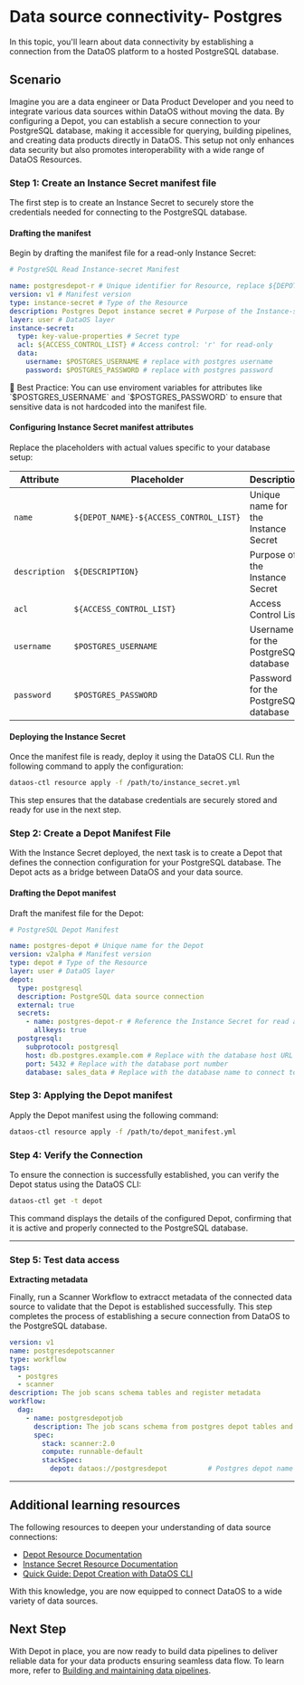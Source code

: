 # Data source connectivity- Postgres

In this topic, you'll learn about data connectivity by establishing a connection from the DataOS platform to a hosted PostgreSQL database.

## Scenario

Imagine you are a data engineer or Data Product Developer and you need to integrate various data sources within DataOS without moving the data. By configuring a Depot, you can establish a secure connection to your PostgreSQL database, making it accessible for querying, building pipelines, and creating data products directly in DataOS. This setup not only enhances data security but also promotes interoperability with a wide range of DataOS Resources.

### **Step 1: Create an Instance Secret manifest file**

The first step is to create an Instance Secret to securely store the credentials needed for connecting to the PostgreSQL database.

#### **Drafting the manifest**

Begin by drafting the manifest file for a read-only Instance Secret:

```yaml
# PostgreSQL Read Instance-secret Manifest

name: postgresdepot-r # Unique identifier for Resource, replace ${DEPOT_NAME} with depot name
version: v1 # Manifest version
type: instance-secret # Type of the Resource
description: Postgres Depot instance secret # Purpose of the Instance-secret
layer: user # DataOS layer
instance-secret:
  type: key-value-properties # Secret type
  acl: ${ACCESS_CONTROL_LIST} # Access control: 'r' for read-only
  data:
    username: $POSTGRES_USERNAME # replace with postgres username
    password: $POSTGRES_PASSWORD # replace with postgres password
```

<aside class="callout">
📖 Best Practice: You can use enviroment variables for attributes like `$POSTGRES_USERNAME` and `$POSTGRES_PASSWORD` to ensure that sensitive data is not hardcoded into the manifest file.

</aside>

#### **Configuring Instance Secret manifest attributes**

Replace the placeholders with actual values specific to your database setup:

| **Attribute** | **Placeholder** | **Description** | **Example Value** |
| --- | --- | --- | --- |
| `name` | `${DEPOT_NAME}-${ACCESS_CONTROL_LIST}` | Unique name for the Instance Secret | `postgresdepot-r` |
| `description` | `${DESCRIPTION}` | Purpose of the Instance Secret | "Postgres read secret" |
| `acl` | `${ACCESS_CONTROL_LIST}` | Access Control List | `r` (for read access) |
| `username` | `$POSTGRES_USERNAME` | Username for the PostgreSQL database | `max_postgres_user` |
| `password` | `$POSTGRES_PASSWORD` | Password for the PostgreSQL database | `securepassword123` |


#### **Deploying the Instance Secret**

Once the manifest file is ready, deploy it using the DataOS CLI. Run the following command to apply the configuration:

```bash
dataos-ctl resource apply -f /path/to/instance_secret.yml
```

This step ensures that the database credentials are securely stored and ready for use in the next step.


### **Step 2: Create a Depot Manifest File**

With the Instance Secret deployed, the next task is to create a Depot that defines the connection configuration for your PostgreSQL database. The Depot acts as a bridge between DataOS and your data source.

#### **Drafting the Depot manifest**

Draft the manifest file for the Depot:

```yaml
# PostgreSQL Depot Manifest

name: postgres-depot # Unique name for the Depot
version: v2alpha # Manifest version
type: depot # Type of the Resource
layer: user # DataOS layer
depot:
  type: postgresql
  description: PostgreSQL data source connection
  external: true
  secrets:
    - name: postgres-depot-r # Reference the Instance Secret for read access
      allkeys: true
  postgresql:
    subprotocol: postgresql
    host: db.postgres.example.com # Replace with the database host URL
    port: 5432 # Replace with the database port number
    database: sales_data # Replace with the database name to connect to
```

### **Step 3: Applying the Depot manifest**

Apply the Depot manifest using the following command:

```bash
dataos-ctl resource apply -f /path/to/depot_manifest.yml
```

### **Step 4: Verify the Connection**

To ensure the connection is successfully established, you can verify the Depot status using the DataOS CLI:

```bash
dataos-ctl get -t depot
```

This command displays the details of the configured Depot, confirming that it is active and properly connected to the PostgreSQL database.

---

### **Step 5: Test data access**

**Extracting metadata**

Finally, run a Scanner Workflow to extracct metadata of the connected data source to validate that the Depot is established successfully. This step completes the process of establishing a secure connection from DataOS to the PostgreSQL database.

```yaml
version: v1
name: postgresdepotscanner
type: workflow
tags:
  - postgres
  - scanner
description: The job scans schema tables and register metadata
workflow:
  dag:
    - name: postgresdepotjob
      description: The job scans schema from postgres depot tables and register metadata to metis
      spec:
        stack: scanner:2.0
        compute: runnable-default
        stackSpec:
          depot: dataos://postgresdepot          # Postgres depot name
```

---

## Additional learning resources

The following resources to deepen your understanding of data source connections:

- [Depot Resource Documentation](https://dataos.info/resources/depot/)
- [Instance Secret Resource Documentation](https://dataos.info/resources/instance_secret)
- [Quick Guide: Depot Creation with DataOS CLI](/quick_guides/depot_creation_cli/)

With this knowledge, you are now equipped to connect DataOS to a wide variety of data sources.

## Next Step

With Depot in place, you are now ready to build data pipelines to deliver reliable data for your data products ensuring seamless data flow.
To learn more, refer to [Building and maintaining data pipelines](/learn/dp_developer_learn_track/build_pipeline/).